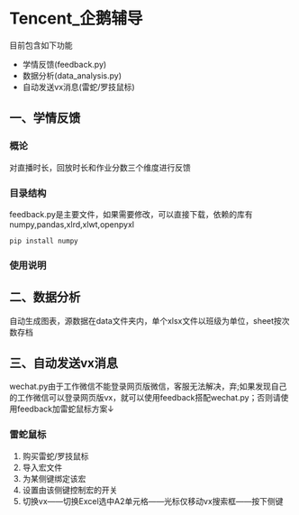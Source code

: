 # Tencent_企鹅辅导
目前包含如下功能
* 学情反馈(feedback.py)
* 数据分析(data_analysis.py)
* 自动发送vx消息(雷蛇/罗技鼠标)
## 一、学情反馈
### 概论
对直播时长，回放时长和作业分数三个维度进行反馈
### 目录结构
feedback.py是主要文件，如果需要修改，可以直接下载，依赖的库有numpy,pandas,xlrd,xlwt,openpyxl
```
pip install numpy
```
### 使用说明

## 二、数据分析
自动生成图表，源数据在data文件夹内，单个xlsx文件以班级为单位，sheet按次数存档
## 三、自动发送vx消息
wechat.py由于工作微信不能登录网页版微信，客服无法解决，弃;如果发现自己的工作微信可以登录网页版vx，就可以使用feedback搭配wechat.py；否则请使用feedback加雷蛇鼠标方案↓
### 雷蛇鼠标
1. 购买雷蛇/罗技鼠标
2. 导入宏文件
3. 为某侧键绑定该宏
4. 设置由该侧键控制宏的开关
5. 切换vx——切换Excel选中A2单元格——光标仅移动vx搜索框——按下侧键
